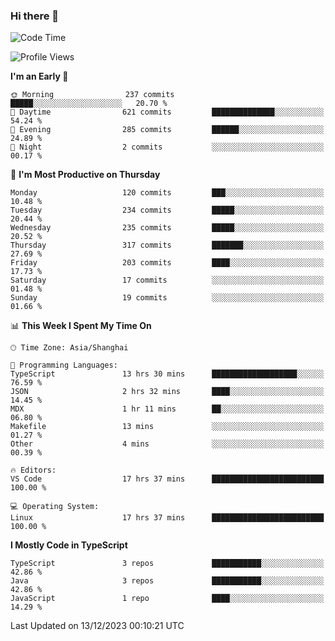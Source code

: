 ### Hi there 👋

<!--
**waynelwz/waynelwz** is a ✨ _special_ ✨ repository because its `README.md` (this file) appears on your GitHub profile.

Here are some ideas to get you started:

- 🔭 I’m currently working on ...
- 🌱 I’m currently learning ...
- 👯 I’m looking to collaborate on ...
- 🤔 I’m looking for help with ...
- 💬 Ask me about ...
- 📫 How to reach me: ...
- 😄 Pronouns: ...
- ⚡ Fun fact: ...
-->

<!--START_SECTION:waka-->
![Code Time](http://img.shields.io/badge/Code%20Time-2%2C230%20hrs%2058%20mins-blue)

![Profile Views](http://img.shields.io/badge/Profile%20Views-0-blue)

**I'm an Early 🐤** 

```text
🌞 Morning                237 commits         █████░░░░░░░░░░░░░░░░░░░░   20.70 % 
🌆 Daytime                621 commits         ██████████████░░░░░░░░░░░   54.24 % 
🌃 Evening                285 commits         ██████░░░░░░░░░░░░░░░░░░░   24.89 % 
🌙 Night                  2 commits           ░░░░░░░░░░░░░░░░░░░░░░░░░   00.17 % 
```
📅 **I'm Most Productive on Thursday** 

```text
Monday                   120 commits         ███░░░░░░░░░░░░░░░░░░░░░░   10.48 % 
Tuesday                  234 commits         █████░░░░░░░░░░░░░░░░░░░░   20.44 % 
Wednesday                235 commits         █████░░░░░░░░░░░░░░░░░░░░   20.52 % 
Thursday                 317 commits         ███████░░░░░░░░░░░░░░░░░░   27.69 % 
Friday                   203 commits         ████░░░░░░░░░░░░░░░░░░░░░   17.73 % 
Saturday                 17 commits          ░░░░░░░░░░░░░░░░░░░░░░░░░   01.48 % 
Sunday                   19 commits          ░░░░░░░░░░░░░░░░░░░░░░░░░   01.66 % 
```


📊 **This Week I Spent My Time On** 

```text
🕑︎ Time Zone: Asia/Shanghai

💬 Programming Languages: 
TypeScript               13 hrs 30 mins      ███████████████████░░░░░░   76.59 % 
JSON                     2 hrs 32 mins       ████░░░░░░░░░░░░░░░░░░░░░   14.45 % 
MDX                      1 hr 11 mins        ██░░░░░░░░░░░░░░░░░░░░░░░   06.80 % 
Makefile                 13 mins             ░░░░░░░░░░░░░░░░░░░░░░░░░   01.27 % 
Other                    4 mins              ░░░░░░░░░░░░░░░░░░░░░░░░░   00.39 % 

🔥 Editors: 
VS Code                  17 hrs 37 mins      █████████████████████████   100.00 % 

💻 Operating System: 
Linux                    17 hrs 37 mins      █████████████████████████   100.00 % 
```

**I Mostly Code in TypeScript** 

```text
TypeScript               3 repos             ███████████░░░░░░░░░░░░░░   42.86 % 
Java                     3 repos             ███████████░░░░░░░░░░░░░░   42.86 % 
JavaScript               1 repo              ████░░░░░░░░░░░░░░░░░░░░░   14.29 % 
```




 Last Updated on 13/12/2023 00:10:21 UTC
<!--END_SECTION:waka-->

